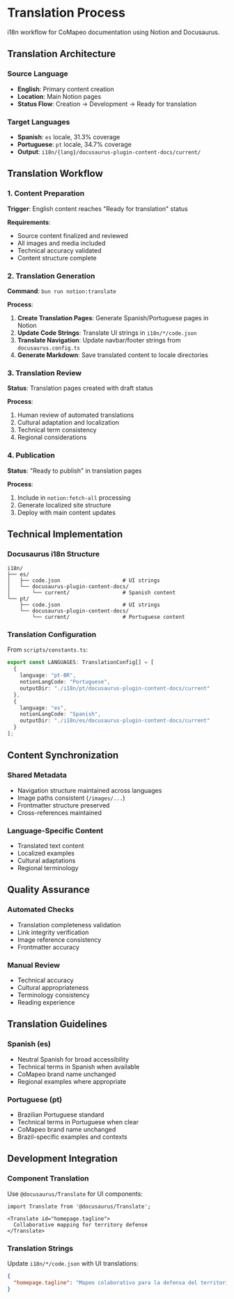 # Translation Process

i18n workflow for CoMapeo documentation using Notion and Docusaurus.

## Translation Architecture

### Source Language
- **English**: Primary content creation
- **Location**: Main Notion pages
- **Status Flow**: Creation → Development → Ready for translation

### Target Languages
- **Spanish**: `es` locale, 31.3% coverage
- **Portuguese**: `pt` locale, 34.7% coverage  
- **Output**: `i18n/{lang}/docusaurus-plugin-content-docs/current/`

## Translation Workflow

### 1. Content Preparation
**Trigger**: English content reaches "Ready for translation" status

**Requirements**:
- Source content finalized and reviewed
- All images and media included
- Technical accuracy validated
- Content structure complete

### 2. Translation Generation
**Command**: `bun run notion:translate`

**Process**:
1. **Create Translation Pages**: Generate Spanish/Portuguese pages in Notion
2. **Update Code Strings**: Translate UI strings in `i18n/*/code.json`
3. **Translate Navigation**: Update navbar/footer strings from `docusaurus.config.ts`
4. **Generate Markdown**: Save translated content to locale directories

### 3. Translation Review
**Status**: Translation pages created with draft status

**Process**:
1. Human review of automated translations
2. Cultural adaptation and localization
3. Technical term consistency
4. Regional considerations

### 4. Publication
**Status**: "Ready to publish" in translation pages

**Process**:
1. Include in `notion:fetch-all` processing
2. Generate localized site structure
3. Deploy with main content updates

## Technical Implementation

### Docusaurus i18n Structure
```
i18n/
├── es/
│   ├── code.json                    # UI strings
│   └── docusaurus-plugin-content-docs/
│       └── current/                 # Spanish content
└── pt/
    ├── code.json                    # UI strings  
    └── docusaurus-plugin-content-docs/
        └── current/                 # Portuguese content
```

### Translation Configuration
From `scripts/constants.ts`:
```typescript
export const LANGUAGES: TranslationConfig[] = [
  {
    language: "pt-BR",
    notionLangCode: "Portuguese", 
    outputDir: "./i18n/pt/docusaurus-plugin-content-docs/current"
  },
  {
    language: "es",
    notionLangCode: "Spanish",
    outputDir: "./i18n/es/docusaurus-plugin-content-docs/current"  
  }
];
```

## Content Synchronization

### Shared Metadata
- Navigation structure maintained across languages
- Image paths consistent (`/images/...`)
- Frontmatter structure preserved
- Cross-references maintained

### Language-Specific Content
- Translated text content
- Localized examples
- Cultural adaptations
- Regional terminology

## Quality Assurance

### Automated Checks
- Translation completeness validation
- Link integrity verification
- Image reference consistency
- Frontmatter accuracy

### Manual Review
- Technical accuracy
- Cultural appropriateness  
- Terminology consistency
- Reading experience

## Translation Guidelines

### Spanish (es)
- Neutral Spanish for broad accessibility
- Technical terms in Spanish when available
- CoMapeo brand name unchanged
- Regional examples where appropriate

### Portuguese (pt)
- Brazilian Portuguese standard
- Technical terms in Portuguese when clear
- CoMapeo brand name unchanged
- Brazil-specific examples and contexts

## Development Integration

### Component Translation
Use `@docusaurus/Translate` for UI components:
```tsx
import Translate from '@docusaurus/Translate';

<Translate id="homepage.tagline">
  Collaborative mapping for territory defense
</Translate>
```

### Translation Strings
Update `i18n/*/code.json` with UI translations:
```json
{
  "homepage.tagline": "Mapeo colaborativo para la defensa del territorio"
}
```